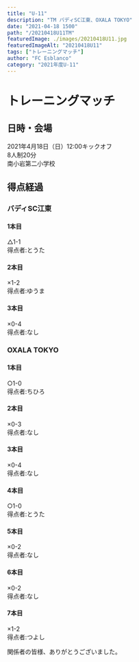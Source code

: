 ```yaml
---
title: "U-11"
description: "TM バディSC江東、OXALA TOKYO"
date: "2021-04-18 1500"
path: "/20210418U11TM"
featuredImage: ./images/20210418U11.jpg
featuredImageAlt: "20210418U11"
tags: ["トレーニングマッチ"]
author: "FC Esblanco"
category: "2021年度U-11"
---
```



# トレーニングマッチ

## 日時・会場

2021年4月18日（日）12:00キックオフ  
8人制20分  
南小岩第二小学校

## 得点経過

### バディSC江東

#### 1本目
△1-1  
得点者:とうた

#### 2本目
×1-2  
得点者:ゆうま

#### 3本目
×0-4  
得点者:なし

### OXALA TOKYO

#### 1本目
○1-0  
得点者:ちひろ

#### 2本目
×0-3  
得点者:なし

#### 3本目
×0-4  
得点者:なし

#### 4本目
○1-0  
得点者:とうた

#### 5本目
×0-2   
得点者:なし

#### 6本目
×0-2   
得点者:なし

#### 7本目
×1-2   
得点者:つよし

関係者の皆様、ありがとうございました。
